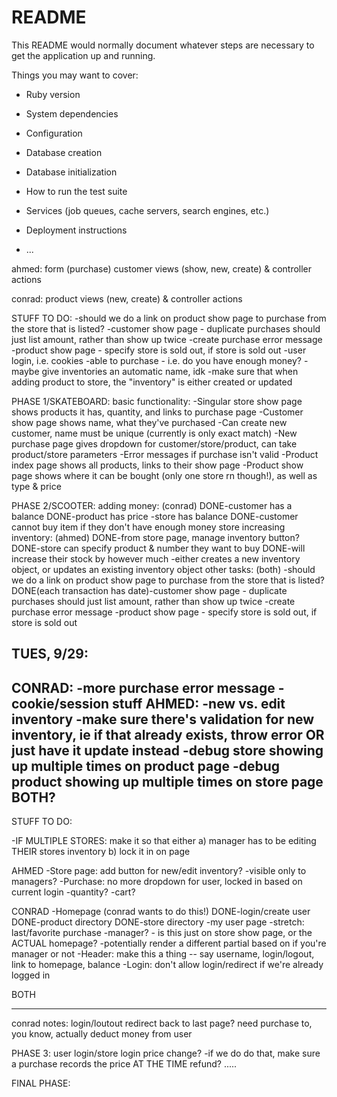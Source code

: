 # README

This README would normally document whatever steps are necessary to get the
application up and running.

Things you may want to cover:

* Ruby version

* System dependencies

* Configuration

* Database creation

* Database initialization

* How to run the test suite

* Services (job queues, cache servers, search engines, etc.)

* Deployment instructions

* ...


ahmed:
form (purchase)
customer views (show, new, create) & controller actions


conrad:
product views (new, create) & controller actions




STUFF TO DO:
-should we do a link on product show page to purchase from the store that is listed?
-customer show page - duplicate purchases should just list amount, rather than show up twice
-create purchase error message
-product show page - specify store is sold out, if store is sold out
-user login, i.e. cookies
-able to purchase - i.e. do you have enough money?
-maybe give inventories an automatic name, idk
-make sure that when adding product to store, the "inventory" is either created or updated


PHASE 1/SKATEBOARD:
basic functionality:
	-Singular store show page shows products it has, quantity, and links to purchase page
	-Customer show page shows name, what they've purchased
	-Can create new customer, name must be unique (currently is only exact match)
	-New purchase page gives dropdown for customer/store/product, can take product/store parameters
	-Error messages if purchase isn't valid
	-Product index page shows all products, links to their show page
	-Product show page shows where it can be bought (only one store rn though!), as well as type & price


PHASE 2/SCOOTER:
adding money: (conrad)
	DONE-customer has a balance
	DONE-product has price
	-store has balance
	DONE-customer cannot buy item if they don't have enough money
store increasing inventory: (ahmed)
	DONE-from store page, manage inventory button?
	DONE-store can specify product & number they want to buy
	DONE-will increase their stock by however much
	-either creates a new inventory object, or updates an existing inventory object
other tasks: (both)
	-should we do a link on product show page to purchase from the store that is listed?
	DONE(each transaction has date)-customer show page - duplicate purchases should just list amount, rather than show up twice
	-create purchase error message
	-product show page - specify store is sold out, if store is sold out



TUES, 9/29:
---
CONRAD:
	-more purchase error message
	-cookie/session stuff
AHMED:
	-new vs. edit inventory
		-make sure there's validation for new inventory, ie if that already exists, throw error OR just have it update instead
	-debug store showing up multiple times on product page
	-debug product showing up multiple times on store page
BOTH?
-------
STUFF TO DO:

-IF MULTIPLE STORES: make it so that either
	a) manager has to be editing THEIR stores inventory
	b) lock it in on page



AHMED
-Store page: add button for new/edit inventory?
	-visible only to managers?
-Purchase: no more dropdown for user, locked in based on current login
	-quantity?
	-cart?

CONRAD
-Homepage (conrad wants to do this!)
	DONE-login/create user
	DONE-product directory
	DONE-store directory
	-my user page
	-stretch: last/favorite purchase
	-manager? - is this just on store show page, or the ACTUAL homepage?
		-potentially render a different partial based on if you're manager or not
-Header: make this a thing -- say username, login/logout, link to homepage, balance
-Login: don't allow login/redirect if we're already logged in

BOTH


----
conrad notes:
login/loutout redirect back to last page?
need purchase to, you know, actually deduct money from user





PHASE 3:
user login/store login
price change?
	-if we do do that, make sure a purchase records the price AT THE TIME
refund?
.....

FINAL PHASE: